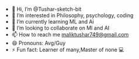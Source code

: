 - 👋 Hi, I’m @Tushar-sketch-bit
- 👀 I’m interested in Philosophy, psychology, coding 
- 🌱 I’m currently learning ML and Ai
- 💞️ I’m looking to collaborate on Ml and AI
- 📫 How to reach me maliktushar749@gmail.com
- 😄 Pronouns: Avg/Guy
- ⚡ Fun fact: Learner of many,Master of none 💻

<!---
Tushar-sketch-bit/Tushar-sketch-bit is a ✨ special ✨ repository because its `README.md` (this file) appears on your GitHub profile.
You can click the Preview link to take a look at your changes.
--->
